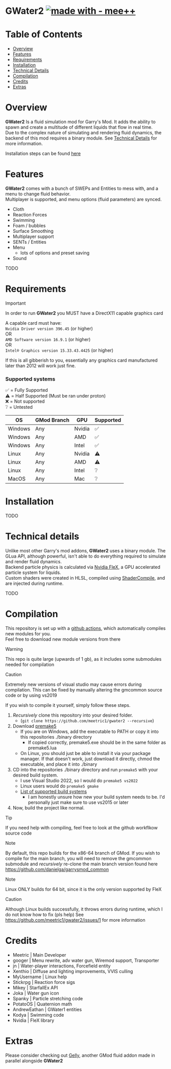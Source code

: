 # GWater2 [![made with - mee++](https://img.shields.io/badge/made_with-mee%2B%2B-2ea44f)](https://)

# Table of Contents
- [Overview](#overview)
- [Features](#features)
- [Requirements](#requirements)
- [Installation](#installation)
- [Technical Details](#technical-details)
- [Compilation](#compilation)
- [Credits](#credits)
- [Extras](#extras)

# Overview
**GWater2** Is a fluid simulation mod for Garry's Mod. It adds the ability to spawn and create a multitude of different liquids that flow in real time.\
Due to the complex nature of simulating and rendering fluid dynamics, the backend of this mod requires a binary module. See [Technical Details](#technical-details) for more information.

Installation steps can be found [here](#installation)

# Features
**GWater2** comes with a bunch of SWEPs and Entities to mess with, and a menu to change fluid behavior.\
Multiplayer is supported, and menu options (fluid parameters) are synced.

- Cloth
- Reaction Forces
- Swimming
- Foam / bubbles
- Surface Smoothing
- Multiplayer support
- SENTs / Entities
- Menu
	- lots of options and preset saving
- Sound

TODO

# Requirements
> [!IMPORTANT]
> In order to run **GWater2** you MUST have a DirectX11 capable graphics card

A capable card must have:\
`Nvidia Driver version 396.45` (or higher)\
OR\
`AMD Software version 16.9.1` (or higher)\
OR\
`Intel® Graphics version 15.33.43.4425` (or higher)

If this is all gibberish to you, essentially any graphics card manufactured later than 2012 will work just fine.

### Supported systems
✅ = Fully Supported\
⚠️ = Half Supported (Must be ran under proton)\
❌ = Not supported\
❔ = Untested

| OS | GMod Branch | GPU | Supported |
| --- | --- | --- | --- |
| Windows | Any | Nvidia | ✅ |
| Windows | Any | AMD    | ✅ |
| Windows | Any | Intel  | ✅ |
| Linux   | Any | Nvidia | ⚠️ |
| Linux   | Any | AMD    | ⚠️ |
| Linux   | Any | Intel  | ❔ |
| MacOS   | Any | Mac    | ❔ |

# Installation
TODO

# Technical details
Unlike most other Garry's mod addons, **GWater2** uses a binary module. The GLua API, although powerful, isn't able to do everything required to simulate and render fluid dynamics.\
Backend particle physics is calculated via [Nvidia FleX](https://github.com/NVIDIAGameWorks/FleX), a GPU accelerated particle system for liquids.\
Custom shaders were created in HLSL, compiled using [ShaderCompile](https://github.com/SCell555/ShaderCompile), and are injected during runtime.

TODO

# Compilation
This repository is set up with a [github actions](https://github.com/meetric1/gwater2/actions/workflows/windows.yml), which automatically compiles new modules for you.\
Feel free to download new module versions from there

> [!WARNING]
>  This repo is quite large (upwards of 1 gb), as it includes some submodules needed for compilation

> [!CAUTION]
> Extremely new versions of visual studio may cause errors during compilation. This can be fixed by manually altering the gmcommon source code or by using vs2019

If you wish to compile it yourself, simply follow these steps.
1. *Recursively* clone this repository into your desired folder. 
	- (`git clone https://github.com/meetric1/gwater2 --recursive`)
2. Download [premake5](https://premake.github.io/download)
	- If you are on Windows, add the executable to PATH or copy it into this repositories ./binary directory 
		- If copied correctly, premake5.exe should be in the same folder as premake5.lua
	- On Linux, you should just be able to install it via your package manager. If that doesn't work, just download it directly, chmod the executable, and place it into ./binary
3. CD into the repositories ./binary directory and run `premake5` with your desired build system. 
	- I use Visual Studio 2022, so I would do `premake5 vs2022`
	- Linux users would do `premake5 gmake`
	- [List of supported build systems](https://premake.github.io/docs/Using-Premake#using-premake-to-generate-project-files)
		- I am honestly unsure how new your build system needs to be. I'd personally just make sure to use vs2015 or later
4. Now, build the project like normal.

> [!TIP]
> If you need help with compiling, feel free to look at the github workflkow source code

> [!NOTE]
> By default, this repo builds for the x86-64 branch of GMod. If you wish to compile for the main branch, you will need to remove the gmcommon submodule and *recursively* re-clone the main branch version found here https://github.com/danielga/garrysmod_common

> [!NOTE]
> Linux ONLY builds for 64 bit, since it is the only version supported by FleX

> [!CAUTION]
> Although Linux builds successfully, it throws errors during runtime, which I do not know how to fix (pls help)
> See https://github.com/meetric1/gwater2/issues/1 for more information

# Credits
- Meetric      | Main Developer
- googer       | Menu rewrite, adv water gun, Wiremod support, Transporter
- jn           | Water-player interactions, Forcefield entity
- Xenthio      | Diffuse and lighting improvements, VVIS culling
- MyUsername   | Linux help
- Stickrpg     | Reaction force sigs
- Mikey        | StarfallEx API
- Joka         | Water gun icon
- Spanky       | Particle stretching code
- PotatoOS     | Quaternion math
- AndrewEathan | GWater1 entities
- Kodya        | Swimming code
- Nvidia       | FleX library

# Extras
Please consider checking out [Gelly](https://github.com/gelly-gmod/gelly), another GMod fluid addon made in parallel alongside **GWater2**